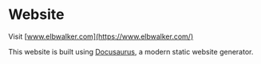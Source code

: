 # Website

Visit [www.elbwalker.com](https://www.elbwalker.com/)

This website is built using [Docusaurus](https://docusaurus.io/), a modern static website generator.
